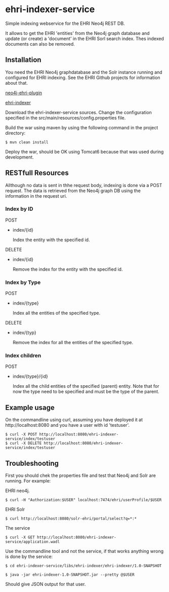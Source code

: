 ehri-indexer-service
====================

Simple indexing webservice for the EHRI Neo4j REST DB. 

It allows to get the EHRI 'entities' from the Neo4j graph database and update (or create) a 'document' in the EHRI Sorl search index. Thes indexed documents can also be removed. 


Installation
------------

You need the EHRI Neo4j graphdatabase and the Solr instance running and configured for EHRI indexing. 
See the EHRI Github projects for information about that. 

[neo4j-ehri-plugin](https://github.com/mikesname/neo4j-ehri-plugin)

[ehri-indexer](https://github.com/mikesname/ehri-indexer)

Download the ehri-indexer-service sources. 
Change the configuration specified in the 
src/main/resources/config.properties file. 

Build the war using maven by using the following command in the project directory: 

	$ mvn clean install
	
Deploy the war, should be OK using Tomcat6 because that was used during development. 


RESTfull Resources
------------------
Allthough no data is sent in thhe request body, indexing is done via a POST request. The data is retrieved from the Neo4j graph DB using the information in the request uri. 

### Index by ID

POST

- index/{id} 

  Index the entity with the specified id. 


DELETE

- index/{id} 

  Remove the index for the entity with the specified id. 
  
### Index by Type
  
POST

- index/{type} 

  Index all the entities of the specified type. 


DELETE

- index/{typ} 

  Remove the index for all the entities of the specified type.   
  

### Index children
  
POST

- index/{type}/{id}
  
  Index all the child entities of the specified (parent) entity. 
  Note that for now the type need to be specified and must be the type of the parent. 


Example usage
-------------

On the commandline using curl, assuming you have deployed it at http://localhost:8080 and you have a user with id 'testuser'. 

    $ curl -X POST http://localhost:8080/ehri-indexer-service/index/testuser
	$ curl -X DELETE http://localhost:8080/ehri-indexer-service/index/testuser


Troubleshooting
---------------

 First you should chek the properties file and test that Neo4j and Solr are running. For example: 
 
EHRI neo4j.
 
 	$ curl -H "Authorization:$USER" localhost:7474/ehri/userProfile/$USER


EHRI Solr

	$ curl http://localhost:8080/solr-ehri/portal/select?q=*:*
	
The service

	$ curl -X GET http://localhost:8080/ehri-indexer-service/application.wadl


Use the commandline tool and not the service, if that works anything wrong is done by the service: 

	$ cd ehri-indexer-service/libs/ehri-indexer/ehri-indexer/1.0-SNAPSHOT

	$ java -jar ehri-indexer-1.0-SNAPSHOT.jar --pretty @$USER
	
Should give JSON output for that user. 



